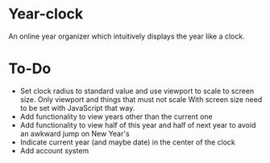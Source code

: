 Year-clock
==========

An online year organizer which intuitively displays the year like a clock.

To-Do
=====

- Set clock radius to standard value and use viewport to scale to screen size. Only viewport and things that must not scale With screen size need to be set with JavaScript that way.
- Add functionality to view years other than the current one
- Add functionality to view half of this year and half of next year to avoid an awkward jump on New Year's
- Indicate current year (and maybe date) in the center of the clock
- Add account system